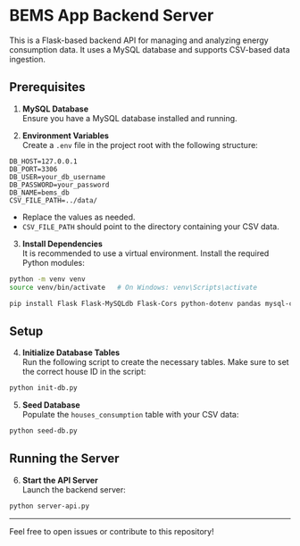 # BEMS App Backend Server

This is a Flask-based backend API for managing and analyzing energy consumption data. It uses a MySQL database and supports CSV-based data ingestion.


## Prerequisites

1. **MySQL Database**  
  Ensure you have a MySQL database installed and running.

2. **Environment Variables**  
  Create a `.env` file in the project root with the following structure:

  ```env
  DB_HOST=127.0.0.1
  DB_PORT=3306
  DB_USER=your_db_username
  DB_PASSWORD=your_password
  DB_NAME=bems_db
  CSV_FILE_PATH=../data/
  ```
  - Replace the values as needed.
  - `CSV_FILE_PATH` should point to the directory containing your CSV data.

3. **Install Dependencies**  
  It is recommended to use a virtual environment. Install the required Python modules:
  ```bash
  python -m venv venv
  source venv/bin/activate   # On Windows: venv\Scripts\activate
  ```

  ```bash
  pip install Flask Flask-MySQLdb Flask-Cors python-dotenv pandas mysql-connector-python
  ```

## Setup

4. **Initialize Database Tables**  
  Run the following script to create the necessary tables. Make sure to set the correct house ID in the script:

  ```bash
  python init-db.py
  ```

5. **Seed Database**  
  Populate the `houses_consumption` table with your CSV data:

  ```bash
  python seed-db.py
  ```

## Running the Server

6. **Start the API Server**  
  Launch the backend server:

  ```bash
  python server-api.py
  ```

---

Feel free to open issues or contribute to this repository!